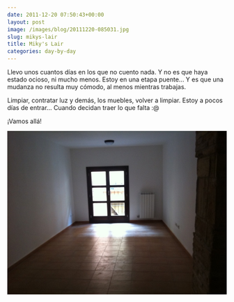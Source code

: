 ```yaml
---
date: 2011-12-20 07:50:43+00:00
layout: post
image: /images/blog/20111220-085031.jpg
slug: mikys-lair
title: Miky's Lair
categories: day-by-day
---
```


Llevo unos cuantos días en los que no cuento nada. Y no es que haya estado ocioso, ni mucho menos. Estoy en una etapa puente... Y es que una mudanza no resulta muy cómodo, al menos mientras trabajas.

Limpiar, contratar luz y demás, los muebles, volver a limpiar. Estoy a pocos días de entrar... Cuando decidan traer lo que falta :@

¡Vamos allá!

[![20111220-085031.jpg](/images/blog/20111220-085031.jpg)](/images/blog/20111220-085031.jpg)

